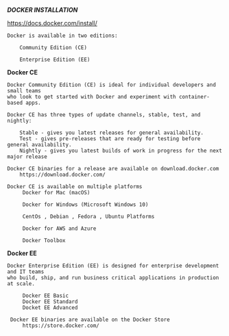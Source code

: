 _**DOCKER INSTALLATION**_


https://docs.docker.com/install/

    Docker is available in two editions:

        Community Edition (CE)

        Enterprise Edition (EE)
        

**Docker CE** 

    Docker Community Edition (CE) is ideal for individual developers and small teams
    who look to get started with Docker and experiment with container-based apps.
    
    Docker CE has three types of update channels, stable, test, and nightly:
    
        Stable - gives you latest releases for general availability.
        Test - gives pre-releases that are ready for testing before general availability.
        Nightly - gives you latest builds of work in progress for the next major release
        
    Docker CE binaries for a release are available on download.docker.com
        https://download.docker.com/ 

    Docker CE is available on multiple platforms
         Docker for Mac (macOS)
            
         Docker for Windows (Microsoft Windows 10)
         
         CentOs , Debian , Fedora , Ubuntu Platforms
         
         Docker for AWS and Azure
         
         Docker Toolbox
         
**Docker EE**

    Docker Enterprise Edition (EE) is designed for enterprise development and IT teams 
    who build, ship, and run business critical applications in production at scale.
         
         Docker EE Basic
         Docker EE Standard
         Docket EE Advanced
    
     Docker EE binaries are available on the Docker Store      
         https://store.docker.com/